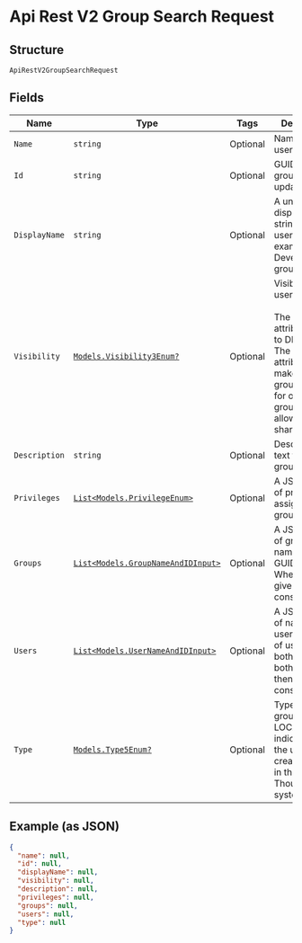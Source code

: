 
# Api Rest V2 Group Search Request

## Structure

`ApiRestV2GroupSearchRequest`

## Fields

| Name | Type | Tags | Description |
|  --- | --- | --- | --- |
| `Name` | `string` | Optional | Name of the user group |
| `Id` | `string` | Optional | GUID of the group to update |
| `DisplayName` | `string` | Optional | A unique display name string for the user group, for example, Developer group. |
| `Visibility` | [`Models.Visibility3Enum?`](/doc/models/visibility-3-enum.md) | Optional | Visibility of the user group.<br><br>The visibility attribute is set to DEFAULT. The DEFAULT attribute makes the user group visible for other user groups and allows them to share objects. |
| `Description` | `string` | Optional | Description text for the group. |
| `Privileges` | [`List<Models.PrivilegeEnum>`](/doc/models/privilege-enum.md) | Optional | A JSON array of privileges assigned to the group |
| `Groups` | [`List<Models.GroupNameAndIDInput>`](/doc/models/group-name-and-id-input.md) | Optional | A JSON array of group names or GUIDs or both. When both are given then id is considered |
| `Users` | [`List<Models.UserNameAndIDInput>`](/doc/models/user-name-and-id-input.md) | Optional | A JSON array of name of users or GUIDs of users or both. When both are given then id is considered |
| `Type` | [`Models.Type5Enum?`](/doc/models/type-5-enum.md) | Optional | Type of user group. LOCAL_GROUP indicates that the user is created locally in the ThoughtSpot system. |

## Example (as JSON)

```json
{
  "name": null,
  "id": null,
  "displayName": null,
  "visibility": null,
  "description": null,
  "privileges": null,
  "groups": null,
  "users": null,
  "type": null
}
```

